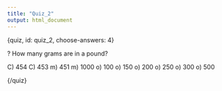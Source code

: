 ```yaml
---
title: "Quiz_2"
output: html_document
---
```


{quiz, id: quiz_2, choose-answers: 4}

? How many grams are in a pound?

C) 454
C) 453
m) 451
m) 1000
o) 100
o) 150
o) 200
o) 250
o) 300
o) 500


{/quiz}